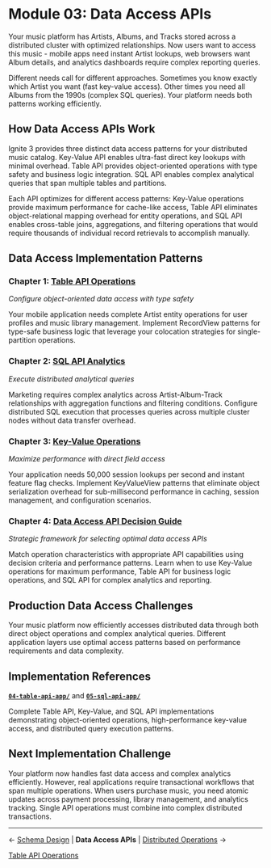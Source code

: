 <!--
Licensed under Creative Commons Attribution-ShareAlike 4.0 International (CC BY-SA 4.0)
SPDX-License-Identifier: CC-BY-SA-4.0
For full license text, see LICENSE-CC-BY-SA-4.0
-->

# Module 03: Data Access APIs

Your music platform has Artists, Albums, and Tracks stored across a distributed cluster with optimized relationships. Now users want to access this music - mobile apps need instant Artist lookups, web browsers want Album details, and analytics dashboards require complex reporting queries.

Different needs call for different approaches. Sometimes you know exactly which Artist you want (fast key-value access). Other times you need all Albums from the 1990s (complex SQL queries). Your platform needs both patterns working efficiently.

## How Data Access APIs Work

Ignite 3 provides three distinct data access patterns for your distributed music catalog. Key-Value API enables ultra-fast direct key lookups with minimal overhead. Table API provides object-oriented operations with type safety and business logic integration. SQL API enables complex analytical queries that span multiple tables and partitions.

Each API optimizes for different access patterns: Key-Value operations provide maximum performance for cache-like access, Table API eliminates object-relational mapping overhead for entity operations, and SQL API enables cross-table joins, aggregations, and filtering operations that would require thousands of individual record retrievals to accomplish manually.

## Data Access Implementation Patterns

### Chapter 1: [Table API Operations](./01-table-api-operations.md)

*Configure object-oriented data access with type safety*

Your mobile application needs complete Artist entity operations for user profiles and music library management. Implement RecordView patterns for type-safe business logic that leverage your colocation strategies for single-partition operations.

### Chapter 2: [SQL API Analytics](./02-sql-api-analytics.md)

*Execute distributed analytical queries*

Marketing requires complex analytics across Artist-Album-Track relationships with aggregation functions and filtering conditions. Configure distributed SQL execution that processes queries across multiple cluster nodes without data transfer overhead.

### Chapter 3: [Key-Value Operations](./03-key-value-operations.md)

*Maximize performance with direct field access*

Your application needs 50,000 session lookups per second and instant feature flag checks. Implement KeyValueView patterns that eliminate object serialization overhead for sub-millisecond performance in caching, session management, and configuration scenarios.

### Chapter 4: [Data Access API Decision Guide](./04-api-decision-guide.md)

*Strategic framework for selecting optimal data access APIs*

Match operation characteristics with appropriate API capabilities using decision criteria and performance patterns. Learn when to use Key-Value operations for maximum performance, Table API for business logic operations, and SQL API for complex analytics and reporting.

## Production Data Access Challenges

Your music platform now efficiently accesses distributed data through both direct object operations and complex analytical queries. Different application layers use optimal access patterns based on performance requirements and data complexity.

## Implementation References

**[`04-table-api-app/`](../../ignite3-reference-apps/04-table-api-app/)** and **[`05-sql-api-app/`](../../ignite3-reference-apps/05-sql-api-app/)**

Complete Table API, Key-Value, and SQL API implementations demonstrating object-oriented operations, high-performance key-value access, and distributed query execution patterns.

## Next Implementation Challenge

Your platform now handles fast data access and complex analytics efficiently. However, real applications require transactional workflows that span multiple operations. When users purchase music, you need atomic updates across payment processing, library management, and analytics tracking. Single API operations must combine into complex distributed transactions.

---

← [Schema Design](../02-schema-design/) | **Data Access APIs** | [Distributed Operations](../04-distributed-operations/) →

[Table API Operations](./01-table-api-operations.md)
